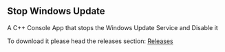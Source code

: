 ## Stop Windows Update
A C++ Console App that stops the Windows Update Service and Disable it

To download it please head the releases section:
[Releases](https://github.com/amenayach/StopWindowsUpdate/releases)
